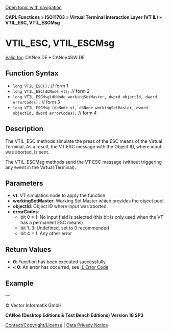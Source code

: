 [Open topic with navigation](../../../../../../CANoeDEFamily.htm#Topics/CAPLFunctions/ISO11783/ISOInteractionLayerVT/Functions/CAPLfunctionIso11783VTILESC.md)

**CAPL Functions** » **ISO11783** » **Virtual Terminal Interaction Layer (VT IL)** » **VTIL_ESC, VTIL_ESCMsg**

# VTIL_ESC, VTIL_ESCMsg

[Valid for](../../../../Shared/FeatureAvailability.md): CANoe DE • CANoe4SW DE

## Function Syntax

- `long VTIL_ESC();` // form 1
- `long VTIL_ESC(dbNode vt);` // form 2
- `long VTIL_ESCMsg(dbNode workingSetMaster, dword objectId, dword errorCodes);` // form 3
- `long VTIL_ESCMsg (dbNode vt, dbNode workingSetMaster, dword objectId, dword errorCodes);` // form 4

## Description

The VTIL_ESC methods simulate the press of the ESC means of the Virtual Terminal. As a result, the VT ESC message with the Object ID, where input was aborted, is sent.

The VTIL_ESCMsg methods send the VT ESC message (without triggering any event in the Virtual Terminal).

## Parameters

- **vt**: VT simulation node to apply the function.
- **workingSetMaster**: Working Set Master which provides the object pool.
- **objectId**: Object ID where input was aborted.
- **errorCodes**:
  - bit 0 = 1: No input field is selected (this bit is only used when the VT has a permanent ESC means)
  - bit 1..3: Undefined, set to 0 recommended
  - bit 4 = 1: Any other error

## Return Values

- **0**: Function has been executed successfully
- **< 0**: An error has occurred, see [IL Error Code](../../../CAPLfunctionsISOj1939ErrorCodes.md)

## Example

—

© Vector Informatik GmbH

**CANoe (Desktop Editions & Test Bench Editions) Version 18 SP3**

[Contact/Copyright/License](../../../../Shared/ContactCopyrightLicense.md) | [Data Privacy Notice](https://www.vector.com/int/en/company/get-info/privacy-policy/)